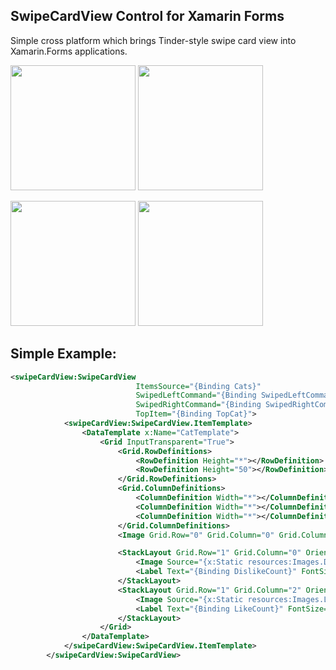 ## SwipeCardView Control for Xamarin Forms

Simple cross platform which brings Tinder-style swipe card view into Xamarin.Forms applications.


<img alt="" src="http://i68.tinypic.com/2h5psw9.png"  width="200px" /> <img alt="" src="http://i66.tinypic.com/2nh2lp4.png" width="200px"/>

<img alt="" src="http://i68.tinypic.com/ngbtdu.png"  width="200px" /> <img alt="" src="http://i65.tinypic.com/2e4g1vn.png" width="200px" />

## Simple Example:

```XML
<swipeCardView:SwipeCardView
                            ItemsSource="{Binding Cats}"
                            SwipedLeftCommand="{Binding SwipedLeftCommand}"
                            SwipedRightCommand="{Binding SwipedRightCommand}"
                            TopItem="{Binding TopCat}">
            <swipeCardView:SwipeCardView.ItemTemplate>
                <DataTemplate x:Name="CatTemplate">
                    <Grid InputTransparent="True">
                        <Grid.RowDefinitions>
                            <RowDefinition Height="*"></RowDefinition>
                            <RowDefinition Height="50"></RowDefinition>
                        </Grid.RowDefinitions>
                        <Grid.ColumnDefinitions>
                            <ColumnDefinition Width="*"></ColumnDefinition>
                            <ColumnDefinition Width="*"></ColumnDefinition>
                            <ColumnDefinition Width="*"></ColumnDefinition>
                        </Grid.ColumnDefinitions>
                        <Image Grid.Row="0" Grid.Column="0" Grid.ColumnSpan="3" Source="{Binding ImageSource}" Aspect="AspectFill" VerticalOptions="FillAndExpand" HorizontalOptions="FillAndExpand"></Image>

                        <StackLayout Grid.Row="1" Grid.Column="0" Orientation="Horizontal" Spacing="10" HorizontalOptions="Center">
                            <Image Source="{x:Static resources:Images.Dislike}" WidthRequest="32" HeightRequest="32" VerticalOptions="Center"></Image>
                            <Label Text="{Binding DislikeCount}" FontSize="20" VerticalOptions="Center"></Label>
                        </StackLayout>
                        <StackLayout Grid.Row="1" Grid.Column="2" Orientation="Horizontal" Spacing="10" HorizontalOptions="Center">
                            <Image Source="{x:Static resources:Images.Like}" WidthRequest="32" HeightRequest="32" VerticalOptions="Center"></Image>
                            <Label Text="{Binding LikeCount}" FontSize="20" VerticalOptions="Center"></Label>
                        </StackLayout>
                    </Grid>
                </DataTemplate>
            </swipeCardView:SwipeCardView.ItemTemplate>
        </swipeCardView:SwipeCardView>
```
